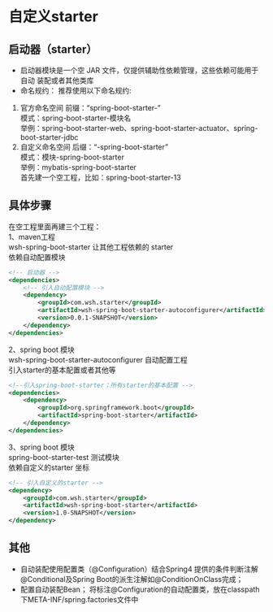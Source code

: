 # 自定义starter
## 启动器（starter）
- 启动器模块是一个空 JAR 文件，仅提供辅助性依赖管理，这些依赖可能用于自动
装配或者其他类库
- 命名规约：
推荐使用以下命名规约:
1. 官方命名空间
前缀：“spring-boot-starter-”<br/>
模式：spring-boot-starter-模块名<br/>
举例：spring-boot-starter-web、spring-boot-starter-actuator、spring-boot-starter-jdbc<br/>
2. 自定义命名空间
后缀：“-spring-boot-starter”<br/>
模式：模块-spring-boot-starter<br/>
举例：mybatis-spring-boot-starter<br/>
首先建一个空工程，比如：spring-boot-starter-13

## 具体步骤 
在空工程里面再建三个工程：<br/>
1、maven工程<br/>
wsh-spring-boot-starter 让其他工程依赖的 starter<br/>
依赖自动配置模块
```xml
<!-- 启动器 -->
<dependencies>
    <!-- 引入自动配置模块 -->
    <dependency>
        <groupId>com.wsh.starter</groupId>
        <artifactId>wsh-spring-boot-starter-autoconfigurer</artifactId>
        <version>0.0.1-SNAPSHOT</version>
    </dependency>
</dependencies>
```
2、spring boot 模块<br/>
wsh-spring-boot-starter-autoconfigurer 自动配置工程<br/>
引入starter的基本配置或者其他等
```xml
<!--引入spring‐boot‐starter；所有starter的基本配置 -->
<dependencies>
    <dependency>
        <groupId>org.springframework.boot</groupId>
        <artifactId>spring-boot-starter</artifactId>
    </dependency>
</dependencies>
```
3、spring boot 模块<br/>
spring-boot-starter-test 测试模块<br/>
依赖自定义的starter 坐标
```xml
<!-- 引入自定义的starter -->
<dependency>
    <groupId>com.wsh.starter</groupId>
    <artifactId>wsh-spring-boot-starter</artifactId>
    <version>1.0-SNAPSHOT</version>
</dependency>
```
## 其他
- 自动装配使用配置类（@Configuration）结合Spring4 提供的条件判断注解
@Conditional及Spring Boot的派生注解如@ConditionOnClass完成；
- 配置自动装配Bean；
将标注@Configuration的自动配置类，放在classpath下META-INF/spring.factories文件中